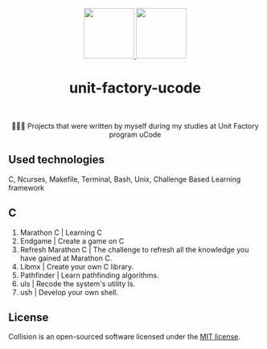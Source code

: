 <p align="center">
    <a href="https://unit.ua/en/" target="_blank">
        <img src="https://github.com/slava-pleshkov/unit-factory-ucode/blob/master/unit_logo.png?raw=true" height="100px">
    </a>
    <a href="https://apply.ucode.world/" target="_blank">
        <img src="https://github.com/slava-pleshkov/unit-factory-ucode/blob/master/ucode_logo.png?raw=true" height="100px">
    </a>
    <h1 align="center">unit-factory-ucode</h1>
    <br>
</p>
<p align="center">🏊🏻‍♂️ Projects that were written by myself during my studies at Unit Factory program uCode</p>

## Used technologies

C, Ncurses, Makefile, Terminal, Bash, Unix, Challenge Based Learning framework

## C
1. Marathon C | Learning C
1. Endgame | Create a game on C
1. Refresh Marathon C | The challenge to refresh all the knowledge you have gained at Marathon C.
1. Libmx | Create your own C library.
1. Pathfinder | Learn pathfinding algorithms.
1. uls | Recode the system's utility ls.
1. ush | Develop your own shell.

## License

Collision is an open-sourced software licensed under the [MIT license](LICENSE.md).
